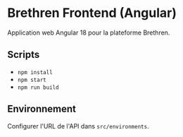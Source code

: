 # Brethren Frontend (Angular)

Application web Angular 18 pour la plateforme Brethren.

## Scripts

- `npm install`
- `npm start`
- `npm run build`

## Environnement

Configurer l'URL de l'API dans `src/environments`.
